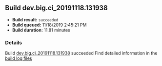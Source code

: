 ## Build dev.big.ci_20191118.131938
- **Build result:** `succeeded`
- **Build queued:** 11/18/2019 2:45:21 PM
- **Build duration:** 11.81 minutes
### Details
Build [dev.big.ci_20191118.131938](https://winappstudio.visualstudio.com/web/build.aspx?pcguid=a4ef43be-68ce-4195-a619-079b4d9834c2&builduri=vstfs%3a%2f%2f%2fBuild%2fBuild%2f31938) succeeded
Find detailed information in the [build log files]()
